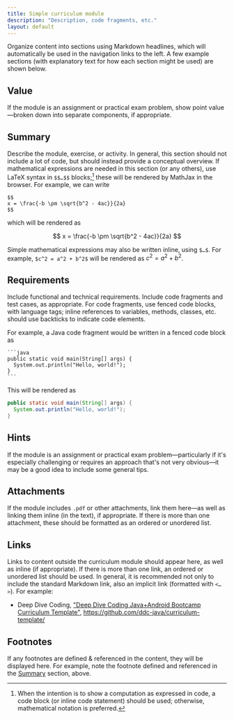```yaml
---
title: Simple curriculum module
description: "Description, code fragments, etc."
layout: default
---
```


Organize content into sections using Markdown headlines, which will automatically be used in the navigation links to the left. A few example sections (with explanatory text for how each section might be used) are shown below.

## Value

If the module is an assignment or practical exam problem, show point value&mdash;broken down into separate components, if appropriate.

## Summary

Describe the module, exercise, or activity. In general, this section should not include a lot of code, but should instead provide a conceptual overview. If mathematical expressions are needed in this section (or any others), use LaTeX syntax in `$$…$$` blocks;[^1] these will be rendered by MathJax in the browser. For example, we can write

```
$$
x = \frac{-b \pm \sqrt{b^2 - 4ac}}{2a}
$$
```

which will be rendered as 

$$
x = \frac{-b \pm \sqrt{b^2 - 4ac}}{2a}
$$

Simple mathematical expressions may also be written inline, using `$…$`. For example, `$c^2 = a^2 + b^2$` will be rendered as $c^2 = a^2 + b^2$.

[^1]: When the intention is to show a computation as expressed in code, a code block (or inline code statement) should be used; otherwise, mathematical notation is preferred. 

## Requirements

Include functional and technical requirements. Include code fragments and test cases, as appropriate. For code fragments, use fenced code blocks, with language tags; inline references to variables, methods, classes, etc. should use backticks to indicate code elements.

For example, a Java code fragment would be written in a fenced code block as 

    ```java
    public static void main(String[] args) {
      System.out.println("Hello, world!");
    }
    ```

This will be rendered as

```java
public static void main(String[] args) {
  System.out.println("Hello, world!");
}
```

## Hints

If the module is an assignment or practical exam problem&mdash;particularly if it's especially challenging or requires an approach that's not very obvious&mdash;it may be a good idea to include some general tips.

## Attachments 

If the module includes `.pdf` or other attachments, link them here&mdash;as well as linking them inline (in the text), if appropriate. If there is more than one attachment, these should be formatted as an ordered or unordered list. 

## Links 

Links to content outside the curriculum module should appear here, as well as inline (if appropriate). If there is more than one link, an ordered or unordered list should be used. In general, it is recommended not only to include the standard Markdown link, also an implicit link (formatted with `<…>`). For example:

* Deep Dive Coding, ["Deep Dive Coding Java+Android Bootcamp Curriculum Template"](https://github.com/ddc-java/curriculum-template/), <https://github.com/ddc-java/curriculum-template/>

## Footnotes

If any footnotes are defined &amp; referenced in the content, they will be displayed here. For example, note the footnote defined and referenced in the [Summary](#summary) section, above.